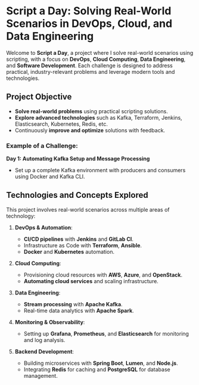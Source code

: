 # Script a Day: Solving Real-World Scenarios in DevOps, Cloud, and Data Engineering

Welcome to **Script a Day**, a project where I solve real-world scenarios using scripting, with a focus on **DevOps**, **Cloud Computing**, **Data Engineering**, and **Software Development**. Each challenge is designed to address practical, industry-relevant problems and leverage modern tools and technologies.

## Project Objective
- **Solve real-world problems** using practical scripting solutions.
- **Explore advanced technologies** such as Kafka, Terraform, Jenkins, Elasticsearch, Kubernetes, Redis, etc.
- Continuously **improve and optimize** solutions with feedback.

### Example of a Challenge:
**Day 1: Automating Kafka Setup and Message Processing**
- Set up a complete Kafka environment with producers and consumers using Docker and Kafka CLI.

## Technologies and Concepts Explored
This project involves real-world scenarios across multiple areas of technology:

1. **DevOps & Automation**:
   - **CI/CD pipelines** with **Jenkins** and **GitLab CI**.
   - Infrastructure as Code with **Terraform**, **Ansible**.
   - **Docker** and **Kubernetes** automation.

2. **Cloud Computing**:
   - Provisioning cloud resources with **AWS**, **Azure**, and **OpenStack**.
   - **Automating cloud services** and scaling infrastructure.

3. **Data Engineering**:
   - **Stream processing** with **Apache Kafka**.
   - Real-time data analytics with **Apache Spark**.

4. **Monitoring & Observability**:
   - Setting up **Grafana**, **Prometheus**, and **Elasticsearch** for monitoring and log analysis.

5. **Backend Development**:
   - Building microservices with **Spring Boot**, **Lumen**, and **Node.js**.
   - Integrating **Redis** for caching and **PostgreSQL** for database management.

